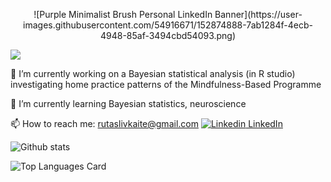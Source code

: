 <p align="center">
  ![Purple Minimalist Brush Personal LinkedIn Banner](https://user-images.githubusercontent.com/54916671/152874888-7ab1284f-4ecb-4948-85af-3494cbd54093.png)
</p>


![](https://komarev.com/ghpvc/?username=Rutatu&color=blueviolet)
  

🔭 I’m currently working on a Bayesian statistical analysis (in R studio) investigating home practice patterns of the Mindfulness-Based Programme

🌱 I’m currently learning Bayesian statistics, neuroscience

📫 How to reach me: rutaslivkaite@gmail.com     [![Linkedin](https://i.stack.imgur.com/gVE0j.png) LinkedIn](https://www.linkedin.com/in/r%C5%ABta-slivkait%C4%97-8385a284/)&nbsp; 


![Github stats](https://github-readme-stats.vercel.app/api?username=Rutatu&theme=buefy&show_icons=true&count_private=true)

![Top Languages Card](https://github-readme-stats.vercel.app/api/top-langs/?username=Rutatu&theme=buefy&layout=compact)



<!--
**Rutatu/Rutatu** is a ✨ _special_ ✨ repository because its `README.md` (this file) appears on your GitHub profile.

Here are some ideas to get you started:

- 🔭 I’m currently working on cleaning and analyzing mobile app data for the research project investigating home practice patterns of the Mindfulness-Based
Programme by conducting a Bayesian statistical analysis.

- 🌱 I’m currently learning ...
- 👯 I’m looking to collaborate on ...
- 🤔 I’m looking for help with ...
- 💬 Ask me about ...
- 📫 How to reach me: rutaslivkaite@gmail.com
- 😄 Pronouns: ...
- ⚡ Fun fact: ...
-->
